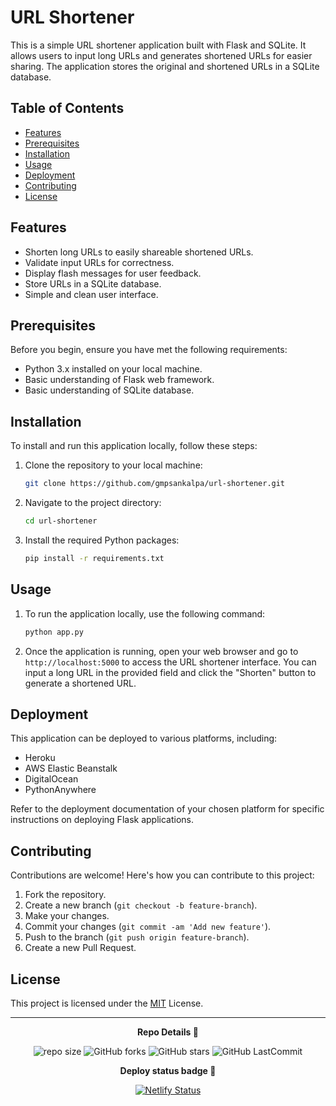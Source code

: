 # URL Shortener

This is a simple URL shortener application built with Flask and SQLite. It allows users to input long URLs and generates shortened URLs for easier sharing. The application stores the original and shortened URLs in a SQLite database.

## Table of Contents

- [Features](#features)
- [Prerequisites](#prerequisites)
- [Installation](#installation)
- [Usage](#usage)
- [Deployment](#deployment)
- [Contributing](#contributing)
- [License](#license)

## Features

- Shorten long URLs to easily shareable shortened URLs.
- Validate input URLs for correctness.
- Display flash messages for user feedback.
- Store URLs in a SQLite database.
- Simple and clean user interface.

## Prerequisites

Before you begin, ensure you have met the following requirements:

- Python 3.x installed on your local machine.
- Basic understanding of Flask web framework.
- Basic understanding of SQLite database.

## Installation

To install and run this application locally, follow these steps:

1. Clone the repository to your local machine:
    ```bash
    git clone https://github.com/gmpsankalpa/url-shortener.git

2. Navigate to the project directory:
    ```bash
    cd url-shortener

3. Install the required Python packages:
    ```bash
    pip install -r requirements.txt

## Usage

1. To run the application locally, use the following command:
    ```bash
    python app.py

2. Once the application is running, open your web browser and go to `http://localhost:5000` to access the URL shortener interface. You can input a long URL in the provided field and click the "Shorten" button to generate a shortened URL.

## Deployment

This application can be deployed to various platforms, including:

- Heroku
- AWS Elastic Beanstalk
- DigitalOcean
- PythonAnywhere

Refer to the deployment documentation of your chosen platform for specific instructions on deploying Flask applications.

## Contributing
Contributions are welcome! Here's how you can contribute to this project:

1. Fork the repository.
2. Create a new branch (`git checkout -b feature-branch`).
3. Make your changes.
4. Commit your changes (`git commit -am 'Add new feature'`).
5. Push to the branch (`git push origin feature-branch`).
6. Create a new Pull Request.

## License

This project is licensed under the [MIT](LICENSE) License.

---

<p align="center">
<b>
  Repo Details 🤙
</b>
</p>

<div align="center">

   ![repo size](https://img.shields.io/github/repo-size/gmpsankalpa/url-shortener?label=Repo%20Size&style=for-the-badge&labelColor=black&color=20bf6b)
   ![GitHub forks](https://img.shields.io/github/forks/gmpsankalpa/url-shortener?&labelColor=black&color=0fb9b1&style=for-the-badge)
   ![GitHub stars](https://img.shields.io/github/stars/gmpsankalpa/url-shortener?&labelColor=black&color=f7b731&style=for-the-badge)
   ![GitHub LastCommit](https://img.shields.io/github/last-commit/gmpsankalpaurl-shortener?logo=github&labelColor=black&color=d1d8e0&style=for-the-badge)

</div>

<p align="center">
<b>
  Deploy status badge 🤖
</b>
</p>  

<div align="center">
   
   [![Netlify Status](https://api.netlify.com/api/v1/badges/f8c54f31-10f6-42a4-80e6-342090a3c60e/deploy-status)](https://app.netlify.com/sites/gmp-url-shortener/deploys)
</div>
